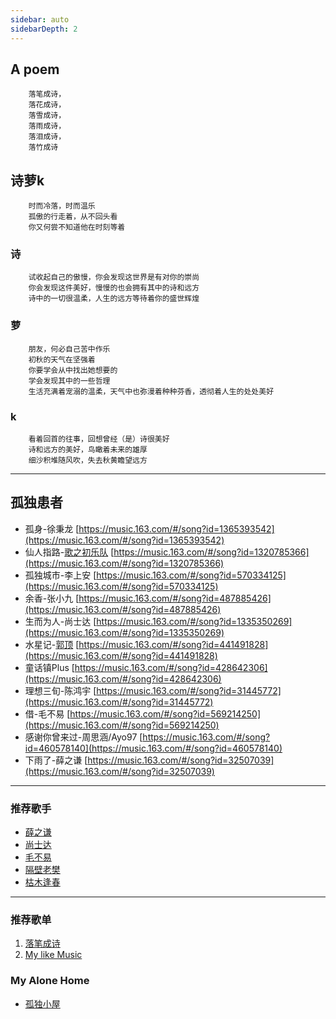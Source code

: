 ```yaml
---
sidebar: auto
sidebarDepth: 2
---
```

## A poem
```
	落笔成诗，
	落花成诗，
	落雪成诗，
	落雨成诗，
	落泪成诗，
	落竹成诗
```
## 诗萝k
```
	时而冷落，时而温乐
	孤傲的行走着，从不回头看
	你又何尝不知道他在时刻等着
```
### 诗
```
	试收起自己的傲慢，你会发现这世界是有对你的崇尚
	你会发现这件美好，慢慢的也会拥有其中的诗和远方
	诗中的一切很温柔，人生的远方等待着你的盛世辉煌
```
### 萝
```
	朋友，何必自己苦中作乐
	初秋的天气在坚强着
	你要学会从中找出她想要的
	学会发现其中的一些哲理
	生活充满着宠溺的温柔，天气中也弥漫着种种芬香，透彻着人生的处处美好
```
### k
```
	看着回首的往事，回想曾经（是）诗很美好
	诗和远方的美好，鸟瞰着未来的雄厚
	细沙积堆随风吹，失去秋黄瞻望远方
```
---
## 孤独患者
- 孤身-徐秉龙  [https://music.163.com/#/song?id=1365393542](https://music.163.com/#/song?id=1365393542)
- 仙人指路-[歌之初乐队](https://music.163.com/#/artist?id=12200017)  [https://music.163.com/#/song?id=1320785366](https://music.163.com/#/song?id=1320785366)
- 孤独城市-李上安  [https://music.163.com/#/song?id=570334125](https://music.163.com/#/song?id=570334125)
- 余香-张小九  [https://music.163.com/#/song?id=487885426](https://music.163.com/#/song?id=487885426)
- 生而为人-尚士达  [https://music.163.com/#/song?id=1335350269](https://music.163.com/#/song?id=1335350269)
- 水星记-[郭顶](https://music.163.com/#/artist?id=2843)  [https://music.163.com/#/song?id=441491828](https://music.163.com/#/song?id=441491828)
- 童话镇Plus  [https://music.163.com/#/song?id=428642306](https://music.163.com/#/song?id=428642306)
- 理想三旬-陈鸿宇  [https://music.163.com/#/song?id=31445772](https://music.163.com/#/song?id=31445772)
- 借-毛不易  [https://music.163.com/#/song?id=569214250](https://music.163.com/#/song?id=569214250)
- 感谢你曾来过-周思涵/Ayo97  [https://music.163.com/#/song?id=460578140](https://music.163.com/#/song?id=460578140)
- 下雨了-薛之谦  [https://music.163.com/#/song?id=32507039](https://music.163.com/#/song?id=32507039)
---
### 推荐歌手
- [薛之谦](https://music.163.com/#/artist?id=5781)
- [尚士达](https://music.163.com/#/artist?id=13608761)
- [毛不易](https://music.163.com/#/artist?id=12138269)
- [隔壁老樊](https://music.163.com/#/artist?id=12429072)
- [枯木逢春](https://music.163.com/#/artist?id=30284835)
---
### 推荐歌单
1. [落笔成诗](https://music.163.com/#/playlist?id=2878395717)
2. [My like Music](https://music.163.com/#/playlist?id=902834544)

### My Alone Home
- [孤独小屋](https://music.163.com/#/user/home?id=581136322)
